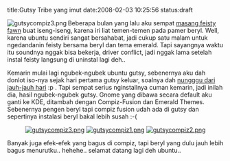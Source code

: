 title:Gutsy Tribe yang imut
date:2008-02-03 10:25:56
status:draft

<a TITLE="gutsycompiz3.png" HREF="http://kecebongsoft.files.wordpress.com/2008/02/gutsycompiz3.png"><img ALIGN="left" ALT="gutsycompiz3.png" SRC="http://kecebongsoft.files.wordpress.com/2008/02/gutsycompiz3.thumbnail.png" /></a>

Beberapa bulan yang lalu aku sempat <a HREF="http://kecebongsoft.wordpress.com/2007/09/07/my-new-feisty/">masang feisty fawn</a> buat iseng-iseng, karena iri liat temen-temen pada pamer beryl. Well, karena ubuntu sendiri sangat bersahabat, jadi cukup satu malam untuk ngedandanin feisty bersama beryl dan tema emerald. Tapi sayangnya waktu itu soundnya nggak bisa bekerja, driver conflict, jadi nggak lama setelah instal feisty langsung di uninstal lagi deh..<!--more-->

Kemarin mulai lagi ngubek-ngubek ubuntu gutsy, sebenernya aku dah donlot iso-nya sejak hari pertama gutsy keluar, soalnya dah <a HREF="http://kecebongsoft.wordpress.com/2007/10/10/7-hari-menuju-gutsy/">nungggu dari jauh-jauh hari</a> :p . Tapi sempat serius nginstallnya cuman kemarin, jadi inilah dia, hasil ngubek-ngubek gutsy. Gnome yang dibawa secara default aku ganti ke KDE, ditambah dengan Compiz-Fusion dan Emerald Themes. Sebenernya pengen beryl tapi compiz fusion udah ada di gutsy dan sepertinya instalasi beryl bakal lebih susah :-(
<p ALIGN="center"><a TITLE="gutsycompiz3.png" HREF="http://kecebongsoft.files.wordpress.com/2008/02/gutsycompiz3.png"><img ALT="gutsycompiz3.png" SRC="http://kecebongsoft.files.wordpress.com/2008/02/gutsycompiz3.thumbnail.png" /></a>  <a HREF="http://kecebongsoft.files.wordpress.com/2008/02/gutsycompiz1.png" TITLE="gutsycompiz1.png"><img SRC="http://kecebongsoft.files.wordpress.com/2008/02/gutsycompiz1.thumbnail.png" ALT="gutsycompiz1.png" /></a>  <a HREF="http://kecebongsoft.files.wordpress.com/2008/02/gutsycompiz2.png" TITLE="gutsycompiz2.png"><img SRC="http://kecebongsoft.files.wordpress.com/2008/02/gutsycompiz2.thumbnail.png" ALT="gutsycompiz2.png" /></a></p>
Banyak juga efek-efek yang bagus di compiz, tapi beryl yang dulu jauh lebih bagus menurutku.. hehehe.. selamat datang lagi deh ubuntu..